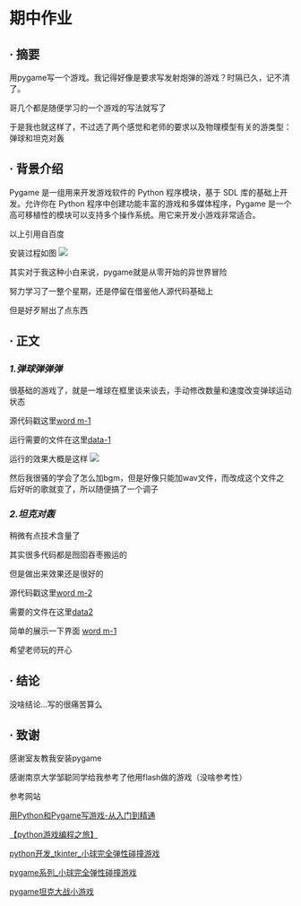 
# 期中作业
## · 摘要
用pygame写一个游戏。我记得好像是要求写发射炮弹的游戏？时隔已久，记不清了。

哥几个都是随便学习的一个游戏的写法就写了

于是我也就这样了，不过选了两个感觉和老师的要求以及物理模型有关的游类型：弹球和坦克对轰

## · 背景介绍
Pygame 是一组用来开发游戏软件的 Python 程序模块，基于 SDL 库的基础上开发。允许你在 Python 程序中创建功能丰富的游戏和多媒体程序，Pygame 是一个高可移植性的模块可以支持多个操作系统。用它来开发小游戏非常适合。

以上引用自百度

安装过程如图
![](https://github.com/zhaozhanyi0804/computationalphysics_N2015301020052/blob/master/middle%20exam/%E6%9C%9F%E4%B8%AD1.png)

其实对于我这种小白来说，pygame就是从零开始的异世界冒险

努力学习了一整个星期，还是停留在借鉴他人源代码基础上

但是好歹掰出了点东西

## · 正文
### ***1.弹球弹弹弹***
很基础的游戏了，就是一堆球在框里谈来谈去，手动修改数量和速度改变弹球运动状态

源代码戳这里[word m-1](https://github.com/zhaozhanyi0804/computationalphysics_N2015301020052/blob/master/middle%20exam/Word%20middle-1.py)

运行需要的文件在这里[data-1](https://github.com/zhaozhanyi0804/computationalphysics_N2015301020052/tree/master/middle%20exam/data%201)

运行的效果大概是这样
![](https://github.com/zhaozhanyi0804/computationalphysics_N2015301020052/blob/master/middle%20exam/%E6%9C%9F%E4%B8%AD2.gif)

然后我很骚的学会了怎么加bgm，但是好像只能加wav文件，而改成这个文件之后好听的歌就变了，所以随便搞了一个调子
### ***2.坦克对轰***
稍微有点技术含量了

其实很多代码都是囫囵吞枣搬运的

但是做出来效果还是很好的

源代码戳这里[word m-2](https://github.com/zhaozhanyi0804/computationalphysics_N2015301020052/blob/master/Homework_9/Word9-1.py)

需要的文件在这里[data2](https://github.com/zhaozhanyi0804/computationalphysics_N2015301020052/blob/master/Homework_9/Word9-1.py)

简单的展示一下界面
[word m-1](https://github.com/zhaozhanyi0804/computationalphysics_N2015301020052/blob/master/Homework_9/Word9-1.py)

希望老师玩的开心

## · 结论
没啥结论...写的很痛苦算么

## · 致谢
感谢室友教我安装pygame

感谢南京大学邹聪同学给我参考了他用flash做的游戏（没啥参考性）

参考网站

[用Python和Pygame写游戏-从入门到精通](https://eyehere.net/2011/python-pygame-novice-professional-1/)

[【python游戏编程之旅】](http://www.cnblogs.com/msxh/p/4966899.html)

[python开发_tkinter_小球完全弹性碰撞游戏](http://www.cnblogs.com/hongten/archive/2013/09/28/hongten_python_pong.html)

[pygame系列_小球完全弹性碰撞游戏](https://www.cnblogs.com/hongten/p/3369278.html)

[pygame坦克大战小游戏](http://bbs.fishc.com/forum.php?mod=viewthread&tid=81941&extra=page%3D1&page=1)


